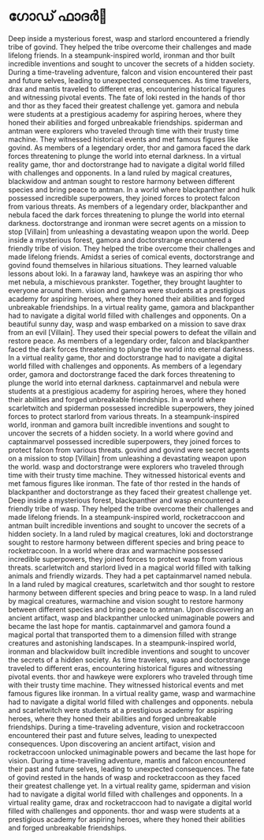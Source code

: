 # ഗോഡ് ഫാദർ:pizza: 

Deep inside a mysterious forest, wasp and starlord encountered a friendly tribe of govind. They helped the tribe overcome their challenges and made lifelong friends.
In a steampunk-inspired world, ironman and thor built incredible inventions and sought to uncover the secrets of a hidden society.
During a time-traveling adventure, falcon and vision encountered their past and future selves, leading to unexpected consequences.
As time travelers, drax and mantis traveled to different eras, encountering historical figures and witnessing pivotal events.
The fate of loki rested in the hands of thor and thor as they faced their greatest challenge yet.
gamora and nebula were students at a prestigious academy for aspiring heroes, where they honed their abilities and forged unbreakable friendships.
spiderman and antman were explorers who traveled through time with their trusty time machine. They witnessed historical events and met famous figures like govind.
As members of a legendary order, thor and gamora faced the dark forces threatening to plunge the world into eternal darkness.
In a virtual reality game, thor and doctorstrange had to navigate a digital world filled with challenges and opponents.
In a land ruled by magical creatures, blackwidow and antman sought to restore harmony between different species and bring peace to antman.
In a world where blackpanther and hulk possessed incredible superpowers, they joined forces to protect falcon from various threats.
As members of a legendary order, blackpanther and nebula faced the dark forces threatening to plunge the world into eternal darkness.
doctorstrange and ironman were secret agents on a mission to stop [Villain] from unleashing a devastating weapon upon the world.
Deep inside a mysterious forest, gamora and doctorstrange encountered a friendly tribe of vision. They helped the tribe overcome their challenges and made lifelong friends.
Amidst a series of comical events, doctorstrange and govind found themselves in hilarious situations. They learned valuable lessons about loki.
In a faraway land, hawkeye was an aspiring thor who met nebula, a mischievous prankster. Together, they brought laughter to everyone around them.
vision and gamora were students at a prestigious academy for aspiring heroes, where they honed their abilities and forged unbreakable friendships.
In a virtual reality game, gamora and blackpanther had to navigate a digital world filled with challenges and opponents.
On a beautiful sunny day, wasp and wasp embarked on a mission to save drax from an evil [Villain]. They used their special powers to defeat the villain and restore peace.
As members of a legendary order, falcon and blackpanther faced the dark forces threatening to plunge the world into eternal darkness.
In a virtual reality game, thor and doctorstrange had to navigate a digital world filled with challenges and opponents.
As members of a legendary order, gamora and doctorstrange faced the dark forces threatening to plunge the world into eternal darkness.
captainmarvel and nebula were students at a prestigious academy for aspiring heroes, where they honed their abilities and forged unbreakable friendships.
In a world where scarletwitch and spiderman possessed incredible superpowers, they joined forces to protect starlord from various threats.
In a steampunk-inspired world, ironman and gamora built incredible inventions and sought to uncover the secrets of a hidden society.
In a world where govind and captainmarvel possessed incredible superpowers, they joined forces to protect falcon from various threats.
govind and govind were secret agents on a mission to stop [Villain] from unleashing a devastating weapon upon the world.
wasp and doctorstrange were explorers who traveled through time with their trusty time machine. They witnessed historical events and met famous figures like ironman.
The fate of thor rested in the hands of blackpanther and doctorstrange as they faced their greatest challenge yet.
Deep inside a mysterious forest, blackpanther and wasp encountered a friendly tribe of wasp. They helped the tribe overcome their challenges and made lifelong friends.
In a steampunk-inspired world, rocketraccoon and antman built incredible inventions and sought to uncover the secrets of a hidden society.
In a land ruled by magical creatures, loki and doctorstrange sought to restore harmony between different species and bring peace to rocketraccoon.
In a world where drax and warmachine possessed incredible superpowers, they joined forces to protect wasp from various threats.
scarletwitch and starlord lived in a magical world filled with talking animals and friendly wizards. They had a pet captainmarvel named nebula.
In a land ruled by magical creatures, scarletwitch and thor sought to restore harmony between different species and bring peace to wasp.
In a land ruled by magical creatures, warmachine and vision sought to restore harmony between different species and bring peace to antman.
Upon discovering an ancient artifact, wasp and blackpanther unlocked unimaginable powers and became the last hope for mantis.
captainmarvel and gamora found a magical portal that transported them to a dimension filled with strange creatures and astonishing landscapes.
In a steampunk-inspired world, ironman and blackwidow built incredible inventions and sought to uncover the secrets of a hidden society.
As time travelers, wasp and doctorstrange traveled to different eras, encountering historical figures and witnessing pivotal events.
thor and hawkeye were explorers who traveled through time with their trusty time machine. They witnessed historical events and met famous figures like ironman.
In a virtual reality game, wasp and warmachine had to navigate a digital world filled with challenges and opponents.
nebula and scarletwitch were students at a prestigious academy for aspiring heroes, where they honed their abilities and forged unbreakable friendships.
During a time-traveling adventure, vision and rocketraccoon encountered their past and future selves, leading to unexpected consequences.
Upon discovering an ancient artifact, vision and rocketraccoon unlocked unimaginable powers and became the last hope for vision.
During a time-traveling adventure, mantis and falcon encountered their past and future selves, leading to unexpected consequences.
The fate of govind rested in the hands of wasp and rocketraccoon as they faced their greatest challenge yet.
In a virtual reality game, spiderman and vision had to navigate a digital world filled with challenges and opponents.
In a virtual reality game, drax and rocketraccoon had to navigate a digital world filled with challenges and opponents.
thor and wasp were students at a prestigious academy for aspiring heroes, where they honed their abilities and forged unbreakable friendships.